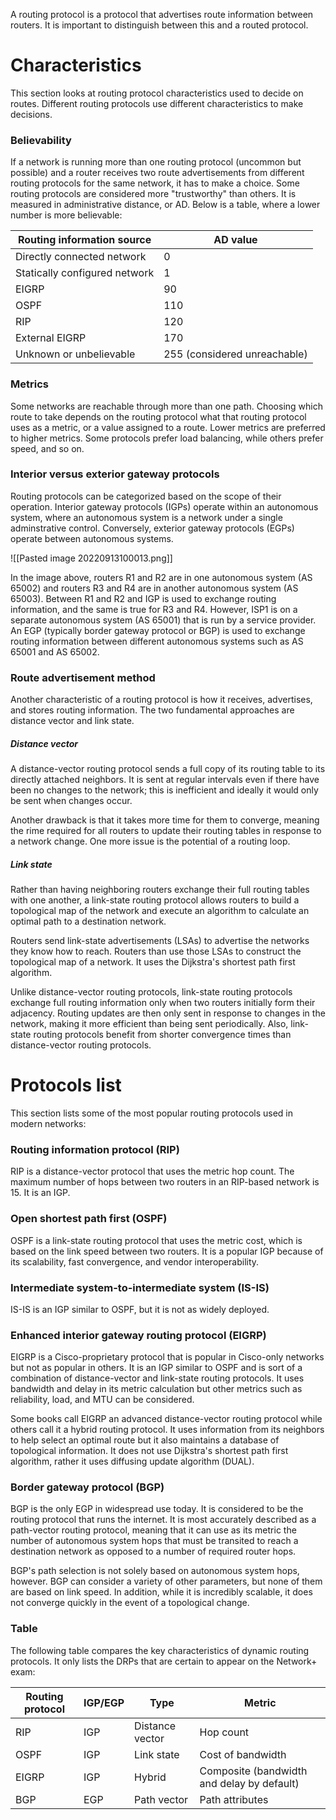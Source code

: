 A routing protocol is a protocol that advertises route information between routers. It is important to distinguish between this and a routed protocol.

# Characteristics
This section looks at routing protocol characteristics used to decide on routes. Different routing protocols use different characteristics to make decisions.

### Believability
If a network is running more than one routing protocol (uncommon but possible) and a router receives two route advertisements from different routing protocols for the same network, it has to make a choice. Some routing protocols are considered more "trustworthy" than others. It is measured in administrative distance, or AD. Below is a table, where a lower number is more believable:

| Routing information source    | AD value |
| ----------------------------- | -------- |
| Directly connected network    | 0        |
| Statically configured network | 1        |
| EIGRP                         | 90       |
| OSPF                          | 110      |
| RIP                           | 120      |
| External EIGRP                | 170      |
| Unknown or unbelievable       | 255 (considered unreachable)         |

### Metrics
Some networks are reachable through more than one path. Choosing which route to take depends on the routing protocol what that routing protocol uses as a metric, or a value assigned to a route. Lower metrics are preferred to higher metrics. Some protocols prefer load balancing, while others prefer speed, and so on.

### Interior versus exterior gateway protocols
Routing protocols can be categorized based on the scope of their operation. Interior gateway protocols (IGPs) operate within an autonomous system, where an autonomous system is a network under a single adminstrative control. Conversely, exterior gateway protocols (EGPs) operate between autonomous systems.

![[Pasted image 20220913100013.png]]

In the image above, routers R1 and R2 are in one autonomous system (AS 65002) and routers R3 and R4 are in another autonomous system (AS 65003). Between R1 and R2 and IGP is used to exchange routing information, and the same is true for R3 and R4. However, ISP1 is on a separate autonomous system (AS 65001) that is run by a service provider. An EGP (typically border gateway protocol or BGP) is used to exchange routing information between different autonomous systems such as AS 65001 and AS 65002.

### Route advertisement method
Another characteristic of a routing protocol is how it receives, advertises, and stores routing information. The two fundamental approaches are distance vector and link state.

##### Distance vector
A distance-vector routing protocol sends a full copy of its routing table to its directly attached neighbors. It is sent at regular intervals even if there have been no changes to the network; this is inefficient and ideally it would only be sent when changes occur.

Another drawback is that it takes more time for them to converge, meaning the rime required for all routers to update their routing tables in response to a network change. One more issue is the potential of a routing loop.

##### Link state
Rather than having neighboring routers exchange their full routing tables with one another, a link-state routing protocol allows routers to build a topological map of the network and execute an algorithm to calculate an optimal path to a destination network.

Routers send link-state advertisements (LSAs) to advertise the networks they know how to reach. Routers than use those LSAs to construct the topological map of a network. It uses the Dijkstra's shortest path first algorithm.

Unlike distance-vector routing protocols, link-state routing protocols exchange full routing information only when two routers initially form their adjacency. Routing updates are then only sent in response to changes in the network, making it more efficient than being sent periodically. Also, link-state routing protocols benefit from shorter convergence times than distance-vector routing protocols.

# Protocols list
This section lists some of the most popular routing protocols used in modern networks:

### Routing information protocol (RIP)
RIP is a distance-vector protocol that uses the metric hop count. The maximum number of hops between two routers in an RIP-based network is 15. It is an IGP.

### Open shortest path first (OSPF)
OSPF is a link-state routing protocol that uses the metric cost, which is based on the link speed between two routers. It is a popular IGP because of its scalability, fast convergence, and vendor interoperability.

### Intermediate system-to-intermediate system (IS-IS)
IS-IS is an IGP similar to OSPF, but it is not as widely deployed.

### Enhanced interior gateway routing protocol (EIGRP)
EIGRP is a Cisco-proprietary protocol that is popular in Cisco-only networks but not as popular in others. It is an IGP similar to OSPF and is sort of a combination of distance-vector and link-state routing protocols. It uses bandwidth and delay in its metric calculation but other metrics such as reliability, load, and MTU can be considered.

Some books call EIGRP an advanced distance-vector routing protocol while others call it a hybrid routing protocol. It uses information from its neighbors to help select an optimal route but it also maintains a database of topological information. It does not use Dijkstra's shortest path first algorithm, rather it uses diffusing update algorithm (DUAL).

### Border gateway protocol (BGP)
BGP is the only EGP in widespread use today. It is considered to be the routing protocol that runs the internet. It is most accurately described as a path-vector routing protocol, meaning that it can use as its metric the number of autonomous system hops that must be transited to reach a destination network as opposed to a number of required router hops.

BGP's path selection is not solely based on autonomous system hops, however. BGP can consider a variety of other parameters, but none of them are based on link speed. In addition, while it is incredibly scalable, it does not converge quickly in the event of a topological change.

### Table
The following table compares the key characteristics of dynamic routing protocols. It only lists the DRPs that are certain to appear on the Network+ exam:

| Routing protocol | IGP/EGP | Type            | Metric                                     |
| ---------------- | ------- | --------------- | ------------------------------------------ |
| RIP              | IGP     | Distance vector | Hop count                                  |
| OSPF             | IGP     | Link state      | Cost of bandwidth                          |
| EIGRP            | IGP     | Hybrid          | Composite (bandwidth and delay by default) |
| BGP              | EGP     | Path vector     | Path attributes                                           |
